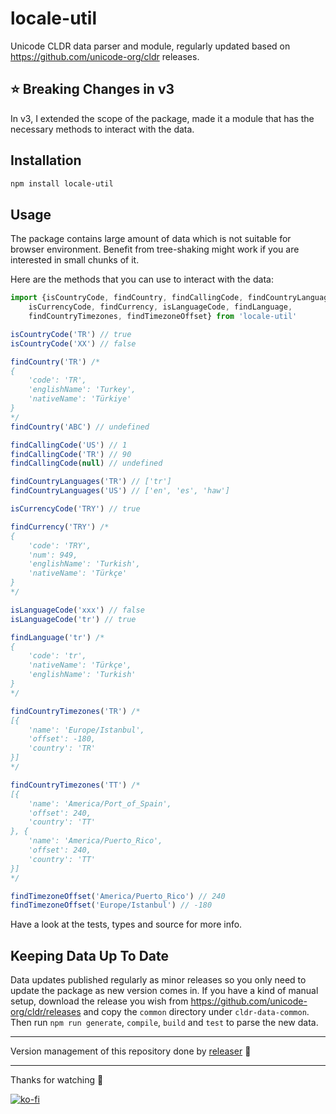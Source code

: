 # locale-util
Unicode CLDR data parser and module, regularly updated based on https://github.com/unicode-org/cldr releases.

## ⭐ Breaking Changes in v3
In v3, I extended the scope of the package, made it a module that has the necessary methods to interact with the data.

## Installation
```sh
npm install locale-util
```

## Usage
The package contains large amount of data which is not suitable for browser environment. Benefit from tree-shaking might work if you are interested in small chunks of it.

Here are the methods that you can use to interact with the data:
```js
import {isCountryCode, findCountry, findCallingCode, findCountryLanguages, 
    isCurrencyCode, findCurrency, isLanguageCode, findLanguage, 
    findCountryTimezones, findTimezoneOffset} from 'locale-util'

isCountryCode('TR') // true
isCountryCode('XX') // false

findCountry('TR') /*
{
    'code': 'TR',
    'englishName': 'Turkey',
    'nativeName': 'Türkiye'
}
*/
findCountry('ABC') // undefined

findCallingCode('US') // 1
findCallingCode('TR') // 90
findCallingCode(null) // undefined

findCountryLanguages('TR') // ['tr']
findCountryLanguages('US') // ['en', 'es', 'haw']

isCurrencyCode('TRY') // true

findCurrency('TRY') /*
{
    'code': 'TRY',
    'num': 949,
    'englishName': 'Turkish',
    'nativeName': 'Türkçe'
}
*/

isLanguageCode('xxx') // false
isLanguageCode('tr') // true

findLanguage('tr') /*
{
    'code': 'tr',
    'nativeName': 'Türkçe',
    'englishName': 'Turkish'
}
*/

findCountryTimezones('TR') /*
[{
    'name': 'Europe/Istanbul',
    'offset': -180,
    'country': 'TR'
}]
*/

findCountryTimezones('TT') /*
[{
    'name': 'America/Port_of_Spain',
    'offset': 240,
    'country': 'TT'
}, {
    'name': 'America/Puerto_Rico',
    'offset': 240,
    'country': 'TT'
}]
*/

findTimezoneOffset('America/Puerto_Rico') // 240
findTimezoneOffset('Europe/Istanbul') // -180
```

Have a look at the tests, types and source for more info.

## Keeping Data Up To Date
Data updates published regularly as minor releases so you only need to update the package as new version comes in. If you have a kind of manual setup, download the release you wish from https://github.com/unicode-org/cldr/releases and copy the `common` directory under `cldr-data-common`. Then run `npm run generate`, `compile`, `build` and `test` to parse the new data.

---

Version management of this repository done by [releaser](https://github.com/muratgozel/node-releaser) 🚀

---

Thanks for watching 🐬

[![ko-fi](https://www.ko-fi.com/img/githubbutton_sm.svg)](https://ko-fi.com/F1F1RFO7)
